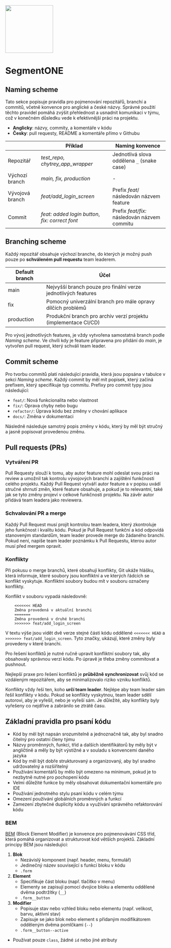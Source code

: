 <img src="https://user-images.githubusercontent.com/43730879/224508949-ac7ca3b4-21b3-436e-9d47-86af87ced014.svg" width="150">

# SegmentONE

## Naming scheme
Tato sekce popisuje pravidla pro pojmenování repozitářů, branchí a commitů, včetně konvence pro anglické a české názvy. Správné použití těchto pravidel pomáhá zvýšit přehlednost a usnadnit komunikaci v týmu, což v konečném důsledku vede k efektivnější práci na projektu.

- **Anglicky**: názvy, commity, a komentáře v kódu
- **Česky**: pull requesty, README a komentáře přímo v Githubu

|  | Příklad | Naming konvence |
|--|--|--|
| Repozitář | *test_repo, chytrey_app_wrapper* | Jednotlivá slova oddělena `_` (snake case) |
| Výchozí branch | *main, fix, production* | - |
| Vývojová branch | *feat/add_login_screen* | Prefix *feat*/ následován názvem feature |
| Commit | *feat: added login button*, *fix: correct font* | Prefix *feat/fix:*  následován názvem commitu |

## Branching scheme
Každý repozitář obsahuje výchozí branche, do kterých je možný push pouze po **schváleném pull requestu** team leaderem.

| Default branch | Účel |
|--|--|
| main | Nejvyšší branch pouze pro finální verze jednotlivých features |
| fix | Pomocný univerzální branch pro mále opravy dílčích problémů |
| production | Produkční branch pro archiv verzí projektu (implementace CI/CD) |

Pro vývoj jednotlivých features, je vždy vytvořena samostatná branch podle *Naming scheme*. Ve chvíli kdy je feature připravena pro přidání do *main*, je vytvořen pull request, který schválí team leader.

## Commit scheme
Pro tvorbu commitů platí následující pravidla, která jsou popsána v tabulce v sekci *Naming scheme*. Každý commit by měl mít popisek, který začíná prefixem, který specifikuje typ commitu. Prefixy pro commit typy jsou následující:

- `feat/`: Nová funkcionalita nebo vlastnost
- `fix/`: Oprava chyby nebo bugu
- `refactor/`: Úprava kódu bez změny v chování aplikace 
- `docs/`: Změna v dokumentaci

Následně následuje samotný popis změny v kódu, který by měl být stručný a jasně popisovat provedenou změnu.

## Pull requests (PRs)
### Vytváření PR
Pull Requesty slouží k tomu, aby autor feature mohl odeslat svou práci na review a umožnil tak kontrolu vývojových branchí a zajištění funkčnosti celého projektu. Každý Pull Request vytváří autor feature a v popisu uvádí stručné shrnutí změn, které feature obsahuje, a pokud je to relevantní, také jak se tyto změny projeví v celkové funkčnosti projektu. Na závěr autor přidává team leadera jako reviewera.

### Schvalování PR a merge
Každý Pull Request musí projít kontrolou team leadera, který zkontroluje jeho funkčnost i kvalitu kódu. Pokud je Pull Request funkční a kód odpovídá stanoveným standardům, team leader provede merge do žádaného branchi. Pokud není, napíše team leader poznámku k Pull Requestu, kterou autor musí před mergem opravit.

### Konflikty
Při pokusu o merge branchů, které obsahují konflikty, Git ukáže hlášku, která informuje, které soubory jsou konfliktní a ve kterých řádcích se konflikt vyskytuje. Konfliktní soubory budou mít v souboru označeny konflikty.

Konflikt v souboru vypadá následovně:

```
    <<<<<<< HEAD
    Změna provedená v aktuální branchi
    =======
    Změna provedená v druhé branchi
    >>>>>>> feat/add_login_screen 
```

V textu výše jsou vidět dvě verze stejné části kódu oddělené `<<<<<<< HEAD` a `>>>>>>> feat/add_login_screen`. Tyto značky, ukázují, které změny byly provedeny v které branchi.

Pro řešení konfliktů je nutné ručně upravit konfliktní soubory tak, aby obsahovaly správnou verzi kódu. Po úpravě je třeba změny commitovat a pushnout.

Nejlepší praxe pro řešení konfliktů je **průběžně synchronizovat** svůj kód se vzdáleným repozitářem, aby se minimalizovalo riziko vzniku konfliktů.

Konflikty vždy řeší ten, koho **určí team leader**. Nejlépe aby team leader sám řešil konflikty v kódu. Pokud se konflikty vyskytnou, team leader sdělí autorovi, aby je vyřešil, nebo je vyřeší sám. Je důležité, aby konflikty byly vyřešeny co nejdříve a zabránilo se ztrátě času.

## Základní pravidla pro psaní kódu

 - Kód by měl být napsán srozumitelně a jednoznačně tak, aby byl snadno čitelný pro ostatní členy týmu
 - Názvy proměnných, funkcí, tříd a dalších identifikátorů by měly být v angličtině a měly by být výstižné a v souladu s konvencemi daného jazyka
 - Kód by měl být dobře strukturovaný a organizovaný, aby byl snadno udržovatelný a rozšiřitelný
 - Používání komentářů by mělo být omezeno na minimum, pokud je to nezbytně nutné pro pochopení kódu
 - Velmi důležité funkce by měly obsahovat dokumentační komentáře pro IDE
 - Používání jednotného stylu psaní kódu v celém týmu
 -  Omezení používání globálních proměnných a funkcí
 - Zamezení zbytečné duplicity kódu a využívání správného refaktorování kódu
 
 ### BEM
[BEM](https://getbem.com/) (Block Element Modifier) je konvence pro pojmenovávání CSS tříd, která pomáhá organizovat a strukturovat kód větších projektů. Základní principy BEM jsou následující:

1. **Blok** 
	- Nezávislý komponent (např. header, menu, formulář) 
	- Jedinečný název související s funkcí bloku v kódu
	- `.form`
2. **Element**
	- Specifikuje část bloku (např. tlačítko v menu)
	- Elementy se zapisují pomocí dvojice bloku a elementu oddělené dvěma podtržítky (`__`)
	- `.form__button`
3. **Modifier**
	- Popisuje stav nebo vzhled bloku nebo elementu (např. velikost, barvu, aktivní stav)
	- Zapisuje se jako blok nebo element s přidaným modifikátorem odděleným dvěma pomlčkami (`--`)
	- `.form__button--active`

- Používat pouze `class`, žádné `id` nebo jiné atributy
